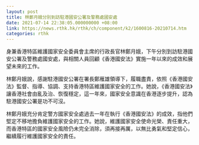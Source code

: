 ```yaml
---
layout: post
title: 林鄭月娥分別到訪駐港國安公署及警務處國安處
date: 2021-07-14 22:38:05.000000000 +08:00
link: https://news.rthk.hk/rthk/ch/component/k2/1600816-20210714.htm
categories: rthk
---
```


身兼香港特區維護國家安全委員會主席的行政長官林鄭月娥，下午分別到訪駐港國安公署及警務處國安處，與相關人員回顧《香港國安法》實施一年以來的成效和展望未來的工作。

林鄭月娥說，感謝駐港國安公署在署長鄭雁雄領導下，履職盡責，依照《香港國安法》監督、指導、協調、支持香港特區維護國家安全的工作。她說，《香港國安法》讓香港社會由亂及治、恢復穩定，這一年來，國家安全意識在香港逐步提升，認為駐港國安公署是功不可沒。

林鄭月娥充分肯定警方國家安全處過去一年在執行《香港國安法》的成效，指他們堅定不移地擔負維護國家安全的工作。她說，維護國家安全使命光榮、責任重大，而香港特區的國家安全風險仍未完全消除，須再接再厲，以無比勇氣和堅定信心，繼續履行維護國家安全的責任。
